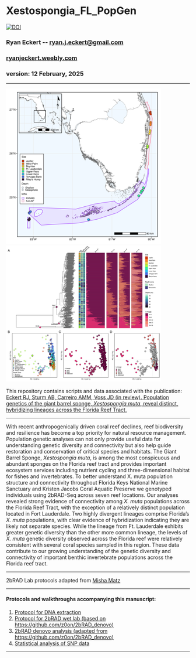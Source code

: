 # Xestospongia_FL_PopGen
 
[![DOI](https://zenodo.org/badge/DOI/10.5281/zenodo/xxx.svg)](https://doi.org/10.5281/zenodo.)

### Ryan Eckert -- <ryan.j.eckert@gmail.com>
### [ryanjeckert.weebly.com](https://ryanjeckert.weebly.com)
### version: 12 February, 2025

------------------------------------------------------------------------
<img src="figures/figure1.png" width="425"/> <img src="figures/figure2.png" width="425"/> 

This repository contains scripts and data associated with the publication:
[Eckert RJ, Sturm AB, Carreiro AMM, Voss JD (in review). Population genetics of the giant barrel sponge, *Xestospongia muta*, reveal distinct, hybridizing lineages across the Florida Reef Tract.](https://)

------------------------------------------------------------------------

With recent anthropogenically driven coral reef declines, reef biodiversity and resilience has become a top priority for natural resource management. Population genetic analyses can not only provide useful data for understanding genetic diversity and connectivity but also help guide restoration and conservation of critical species and habitats. The Giant Barrel Sponge, *Xestospongia muta*, is among the most conspicuous and abundant sponges on the Florida reef tract and provides important ecosystem services including nutrient cycling and three-dimensional habitat for fishes and invertebrates. To better understand X. muta population structure and connectivity throughout Florida Keys National Marine Sanctuary and Kristen Jacobs Coral Aquatic Preserve we genotyped individuals using 2bRAD-Seq across seven reef locations. Our analyses revealed strong evidence of connectivity among *X. muta* populations across the Florida Reef Tract, with the exception of a relatively distinct population located in Fort Lauderdale. Two highly divergent lineages comprise Florida’s *X. muta* populations, with clear evidence of hybridization indicating they are likely not separate species. While the lineage from Ft. Lauderdale exhibits greater genetic diversity than the other more common lineage, the levels of *X. muta* genetic diversity observed across the Florida reef were relatively consistent with several coral species sampled in this region. These data contribute to our growing understanding of the genetic diversity and connectivity of important benthic invertebrate populations across the Florida reef tract. 


------------------------------------------------------------------------

2bRAD Lab protocols adapted from [Misha Matz](https://docs.google.com/document/d/1am7L_Pa5JQ4sSx0eT5j4vdNPy5FUAtMZRsJZ0Ar5g9U/edit?usp=sharing)

------------------------------------------------------------------------

#### Protocols and walkthroughs accompanying this manuscript:

1.  [Protocol for DNA extraction](https://ryaneckert.github.io/labProtocols/dnaExtraction/)
2.  [Protocol for 2bRAD wet lab (based on https://github.com/z0on/2bRAD_denovo)](https://ryaneckert.github.io/labProtocols/2bRAD/)
3.  [2bRAD denovo analysis (adapted from https://github.com/z0on/2bRAD_denovo)](https://ryaneckert.github.io/Xestospongia_FL_PopGen/code/)
4.  [Statistical analysis of SNP data](https://ryaneckert.github.io/Xestospongia_FL_PopGen/data/)

------------------------------------------------------------------------
